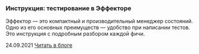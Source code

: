 ### Инструкция: тестирование в Эффекторе

Эффектор — это компактный и производительный менеджер состояний. Одно из его основных преимуществ — удобство при написании тестов. Это инструкция с подробным разбором каждой фичи.

24.09.2021 [Читать в блоге](https://blog.kamyshev.me/effestor-tests/?utm_medium=post&utm_source=personal_site&utm_campaign=effector)
